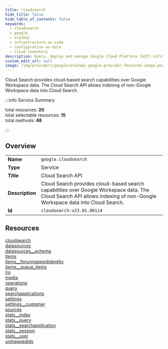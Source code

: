 ```yaml
---
title: cloudsearch
hide_title: false
hide_table_of_contents: false
keywords:
  - cloudsearch
  - google
  - stackql
  - infrastructure-as-code
  - configuration-as-data
  - cloud inventory
description: Query, deploy and manage Google Cloud Platform (GCP) infrastructure and resources using SQL
custom_edit_url: null
image: /img/providers/google/stackql-google-provider-featured-image.png
---
```

Cloud Search provides cloud-based search capabilities over Google Workspace data. The Cloud Search API allows indexing of non-Google Workspace data into Cloud Search.  
    
:::info Service Summary

<div class="row">
<div class="providerDocColumn">
<span>total resources:&nbsp;<b>20</b></span><br />
<span>total selectable resources:&nbsp;<b>15</b></span><br />
<span>total methods:&nbsp;<b>48</b></span><br />
</div>
</div>

:::

## Overview
<table><tbody>
<tr><td><b>Name</b></td><td><code>google.cloudsearch</code></td></tr>
<tr><td><b>Type</b></td><td>Service</td></tr>
<tr><td><b>Title</b></td><td>Cloud Search API</td></tr>
<tr><td><b>Description</b></td><td>Cloud Search provides cloud-based search capabilities over Google Workspace data. The Cloud Search API allows indexing of non-Google Workspace data into Cloud Search.</td></tr>
<tr><td><b>Id</b></td><td><code>cloudsearch:v23.01.00114</code></td></tr>
</tbody></table>

## Resources
<div class="row">
<div class="providerDocColumn">
<a href="/providers/google/cloudsearch/cloudsearch/">cloudsearch</a><br />
<a href="/providers/google/cloudsearch/datasources/">datasources</a><br />
<a href="/providers/google/cloudsearch/datasources__schema/">datasources__schema</a><br />
<a href="/providers/google/cloudsearch/items/">items</a><br />
<a href="/providers/google/cloudsearch/items__forunmappedidentity/">items__forunmappedidentity</a><br />
<a href="/providers/google/cloudsearch/items__queue_items/">items__queue_items</a><br />
<a href="/providers/google/cloudsearch/lro/">lro</a><br />
<a href="/providers/google/cloudsearch/media/">media</a><br />
<a href="/providers/google/cloudsearch/operations/">operations</a><br />
<a href="/providers/google/cloudsearch/query/">query</a><br />
</div>
<div class="providerDocColumn">
<a href="/providers/google/cloudsearch/searchapplications/">searchapplications</a><br />
<a href="/providers/google/cloudsearch/settings/">settings</a><br />
<a href="/providers/google/cloudsearch/settings__customer/">settings__customer</a><br />
<a href="/providers/google/cloudsearch/sources/">sources</a><br />
<a href="/providers/google/cloudsearch/stats__index/">stats__index</a><br />
<a href="/providers/google/cloudsearch/stats__query/">stats__query</a><br />
<a href="/providers/google/cloudsearch/stats__searchapplication/">stats__searchapplication</a><br />
<a href="/providers/google/cloudsearch/stats__session/">stats__session</a><br />
<a href="/providers/google/cloudsearch/stats__user/">stats__user</a><br />
<a href="/providers/google/cloudsearch/unmappedids/">unmappedids</a><br />
</div>
</div>
